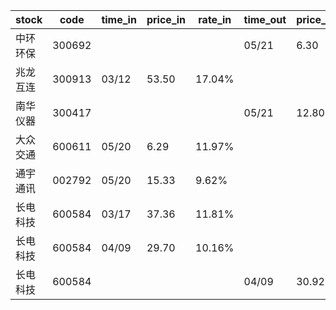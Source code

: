 |stock|code|time_in|price_in|rate_in|time_out|price_out|rate_out|person|
|---|---|---|---|---|---|---|---|---|
|中环环保|300692||||05/21|6.30|2.04%|王军|
|兆龙互连|300913|03/12|53.50|17.04%||||张浩|
|南华仪器|300417||||05/21|12.80|4.15%|王军|
|大众交通|600611|05/20|6.29|11.97%||||张浩|
|通宇通讯|002792|05/20|15.33|9.62%||||张浩|
|长电科技|600584|03/17|37.36|11.81%||||张浩|
|长电科技|600584|04/09|29.70|10.16%||||张浩|
|长电科技|600584||||04/09|30.92|10.41%|张浩|
